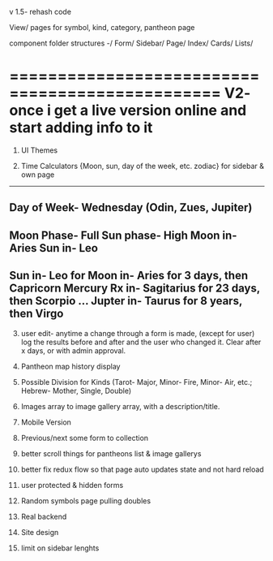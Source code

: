 v 1.5- rehash code

View/ pages for symbol, kind, category, pantheon page

component folder structures -/
Form/
Sidebar/
Page/
Index/
Cards/
Lists/


================================================
V2- once i get a live version online and start adding info to it
================================================
1. UI Themes

2. Time Calculators {Moon, sun, day of the week, etc. zodiac}
for sidebar & own page
------------------
Day of Week- Wednesday (Odin, Zues, Jupiter)
-----
Moon Phase- Full          Sun phase- High
Moon in- Aries            Sun in- Leo
-----
Sun in- Leo for 
Moon in- Aries for 3 days, then Capricorn 
Mercury Rx in- Sagitarius for 23 days, then Scorpio
...
Jupter in- Taurus for 8 years, then Virgo
-----

3. user edit- anytime a change through a form is made, (except for user) log the results before and after and the user who changed it. Clear after x days, or with admin approval.

4. Pantheon map history display

5. Possible Division for Kinds (Tarot- Major, Minor- Fire, Minor- Air, etc.; Hebrew- Mother, Single, Double)

6. Images array to image gallery array, with a description/title.

7. Mobile Version

8. Previous/next some form to collection

9. better scroll things for pantheons list & image gallerys

10. better fix redux flow so that page auto updates state and not hard reload

11. user protected & hidden forms

12. Random symbols page pulling doubles

13. Real backend

14. Site design

15. limit on sidebar lenghts